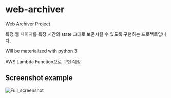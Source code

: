 # web-archiver

Web Archiver Project

특정 웹 페이지를 특정 시간의 state 그대로 보존시킬 수 있도록 구현하는 프로젝트입니다.

Will be materialized with python 3

AWS Lambda Function으로 구현 예정



## Screenshot example

![Full_screenshot](https://user-images.githubusercontent.com/61610978/115105700-93011100-9f9b-11eb-86db-7e8ce94f2371.png)
